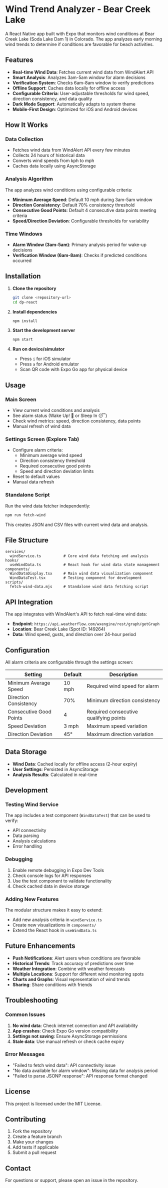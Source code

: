 # Wind Trend Analyzer - Bear Creek Lake

A React Native app built with Expo that monitors wind conditions at Bear Creek Lake (Soda Lake Dam 1) in Colorado. The app analyzes early morning wind trends to determine if conditions are favorable for beach activities.

## Features

- **Real-time Wind Data**: Fetches current wind data from WindAlert API
- **Smart Analysis**: Analyzes 3am-5am window for alarm decisions
- **Verification System**: Checks 6am-8am window to verify predictions
- **Offline Support**: Caches data locally for offline access
- **Configurable Criteria**: User-adjustable thresholds for wind speed, direction consistency, and data quality
- **Dark Mode Support**: Automatically adapts to system theme
- **Mobile-First Design**: Optimized for iOS and Android devices

## How It Works

### Data Collection
- Fetches wind data from WindAlert API every few minutes
- Collects 24 hours of historical data
- Converts wind speeds from kph to mph
- Caches data locally using AsyncStorage

### Analysis Algorithm
The app analyzes wind conditions using configurable criteria:

- **Minimum Average Speed**: Default 10 mph during 3am-5am window
- **Direction Consistency**: Default 70% consistency threshold
- **Consecutive Good Points**: Default 4 consecutive data points meeting criteria
- **Speed/Direction Deviation**: Configurable thresholds for variability

### Time Windows
- **Alarm Window (3am-5am)**: Primary analysis period for wake-up decisions
- **Verification Window (6am-8am)**: Checks if predicted conditions occurred

## Installation

1. **Clone the repository**
   ```bash
   git clone <repository-url>
   cd dp-react
   ```

2. **Install dependencies**
   ```bash
   npm install
   ```

3. **Start the development server**
   ```bash
   npm start
   ```

4. **Run on device/simulator**
   - Press `i` for iOS simulator
   - Press `a` for Android emulator
   - Scan QR code with Expo Go app for physical device

## Usage

### Main Screen
- View current wind conditions and analysis
- See alarm status (Wake Up! 🌊 or Sleep In 😴)
- Check wind metrics: speed, direction consistency, data points
- Manual refresh of wind data

### Settings Screen (Explore Tab)
- Configure alarm criteria:
  - Minimum average wind speed
  - Direction consistency threshold
  - Required consecutive good points
  - Speed and direction deviation limits
- Reset to default values
- Manual data refresh

### Standalone Script
Run the wind data fetcher independently:
```bash
npm run fetch-wind
```

This creates JSON and CSV files with current wind data and analysis.

## File Structure

```
services/
  windService.ts          # Core wind data fetching and analysis
hooks/
  useWindData.ts          # React hook for wind data state management
components/
  WindDataDisplay.tsx     # Main wind data visualization component
  WindDataTest.tsx        # Testing component for development
scripts/
  fetch-wind-data.mjs     # Standalone wind data fetching script
```

## API Integration

The app integrates with WindAlert's API to fetch real-time wind data:
- **Endpoint**: `https://api.weatherflow.com/wxengine/rest/graph/getGraph`
- **Location**: Bear Creek Lake (Spot ID: 149264)
- **Data**: Wind speed, gusts, and direction over 24-hour period

## Configuration

All alarm criteria are configurable through the settings screen:

| Setting | Default | Description |
|---------|---------|-------------|
| Minimum Average Speed | 10 mph | Required wind speed for alarm |
| Direction Consistency | 70% | Minimum direction consistency |
| Consecutive Good Points | 4 | Required consecutive qualifying points |
| Speed Deviation | 3 mph | Maximum speed variation |
| Direction Deviation | 45° | Maximum direction variation |

## Data Storage

- **Wind Data**: Cached locally for offline access (2-hour expiry)
- **User Settings**: Persisted in AsyncStorage
- **Analysis Results**: Calculated in real-time

## Development

### Testing Wind Service
The app includes a test component (`WindDataTest`) that can be used to verify:
- API connectivity
- Data parsing
- Analysis calculations
- Error handling

### Debugging
1. Enable remote debugging in Expo Dev Tools
2. Check console logs for API responses
3. Use the test component to validate functionality
4. Check cached data in device storage

### Adding New Features
The modular structure makes it easy to extend:
- Add new analysis criteria in `windService.ts`
- Create new visualizations in `components/`
- Extend the React hook in `useWindData.ts`

## Future Enhancements

- **Push Notifications**: Alert users when conditions are favorable
- **Historical Trends**: Track accuracy of predictions over time
- **Weather Integration**: Combine with weather forecasts
- **Multiple Locations**: Support for different wind monitoring spots
- **Charts and Graphs**: Visual representation of wind trends
- **Sharing**: Share conditions with friends

## Troubleshooting

### Common Issues

1. **No wind data**: Check internet connection and API availability
2. **App crashes**: Check Expo Go version compatibility
3. **Settings not saving**: Ensure AsyncStorage permissions
4. **Stale data**: Use manual refresh or check cache expiry

### Error Messages
- "Failed to fetch wind data": API connectivity issue
- "No data available for alarm window": Missing data for analysis period
- "Failed to parse JSONP response": API response format changed

## License

This project is licensed under the MIT License.

## Contributing

1. Fork the repository
2. Create a feature branch
3. Make your changes
4. Add tests if applicable
5. Submit a pull request

## Contact

For questions or support, please open an issue in the repository.
